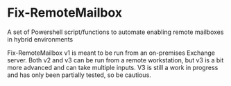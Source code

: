 # Fix-RemoteMailbox

A set of Powershell script/functions to automate enabling remote mailboxes in hybrid environments

Fix-RemoteMailbox v1 is meant to be run from an on-premises Exchange server. Both v2 and v3 can be run from a remote workstation, but v3 is a bit more
advanced and can take multiple inputs. V3 is still a work in progress and has only been partially tested, so be cautious.